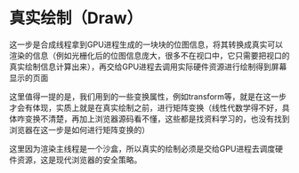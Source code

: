 # 真实绘制（Draw）

这一步是合成线程拿到GPU进程生成的一块块的位图信息，将其转换成真实可以渲染的信息（例如光栅化后的位图信息庞大，很多不在视口中，它只需要把视口的真实绘制信息计算出来），再交给GPU进程去调用实际硬件资源进行绘制得到屏幕显示的页面  

这里值得一提的是，我们用到的一些变换属性，例如transform等，就是在这一步才会有体现，实质上就是在真实绘制之前，进行矩阵变换（线性代数学得不好，具体咋变换不清楚，再加上浏览器源码看不懂，这些都是找资料学习的，也没有找到浏览器在这一步是如何进行矩阵变换的）

这里因为渲染主线程是一个沙盒，所以真实的绘制必须是交给GPU进程去调度硬件资源，这是现代浏览器的安全策略。
